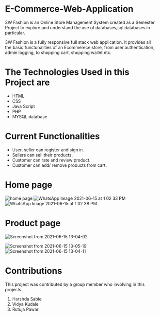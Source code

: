 # E-Commerce-Web-Application
3W Fashion is an Online Store Management System created as a Semester Project to explore and understand the use of databases,sql databases in particular.

3W Fashion is a fully responsive full stack web application. It provides all the basic functunalities of an Ecommerece store, from user authentication, admin logging, to shopping cart, shopping wallet etc.

 #  The Technologies Used in this Project are

*  HTML
*  CSS
*  Java Script
*  PHP
*  MYSQL database


# Current Functionalities

* User, seller can register and sign in.
* Sellers can sell their products.
* Customer can rate and review product.
* Customer can add/ remove products  from cart.

# Home page
![home page](https://user-images.githubusercontent.com/85926421/122033321-0a152300-cdee-11eb-8ef4-3348158ed614.png)
![WhatsApp Image 2021-06-15 at 1 02 33 PM](https://user-images.githubusercontent.com/85926421/122034112-cf5fba80-cdee-11eb-9d4d-db8fea9d066e.jpeg)
![WhatsApp Image 2021-06-15 at 1 02 38 PM](https://user-images.githubusercontent.com/85926421/122034356-12219280-cdef-11eb-8620-84cde389657e.jpeg)

# Product page
![Screenshot from 2021-06-15 13-04-02](https://user-images.githubusercontent.com/85926421/122047295-98dd6c00-cdfd-11eb-9c58-3ffb35b12be8.png)

![Screenshot from 2021-06-15 13-05-19](https://user-images.githubusercontent.com/85926421/122047097-59168480-cdfd-11eb-9054-e4496f080654.png)
![Screenshot from 2021-06-15 13-04-11](https://user-images.githubusercontent.com/85926421/122047911-4c466080-cdfe-11eb-875f-a628bd8956d7.png)




# Contributions
This project was contributed by a group member who involving in this projects.

1. Harshda Sable
2. Vidya Kudale 
3. Rutuja Pawar
